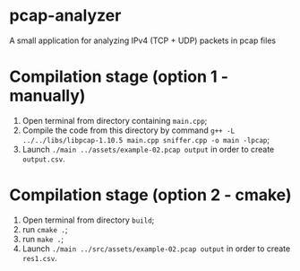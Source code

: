 # pcap-analyzer
A small application for analyzing IPv4 (TCP + UDP) packets in pcap files

# Compilation stage (option 1 - manually)
1. Open terminal from directory containing `main.cpp`;
2. Compile the code from this directory by command `g++ -L ../../libs/libpcap-1.10.5 main.cpp sniffer.cpp -o main -lpcap`;
3. Launch `./main ../assets/example-02.pcap output` in order to create `output.csv`.

# Compilation stage (option 2 - cmake)
1. Open terminal from directory `build`;
2. run `cmake .`;
2. run `make .`;
3. Launch `./main ../src/assets/example-02.pcap output` in order to create `res1.csv`.